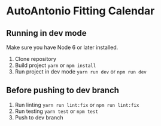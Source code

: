 # AutoAntonio Fitting Calendar

## Running in dev mode 
Make sure you have Node 6 or later installed.

1. Clone repository
2. Build project  ``` yarn ``` or ``` npm install ``` 
3. Run project in dev mode ``` yarn run dev ```  or ``` npm run dev ```

## Before pushing to dev branch

1. Run linting ``` yarn run lint:fix ``` or ``` npm run lint:fix ```
2. Run testing ``` yarn test ``` or ```npm test ```
3. Push to dev branch
